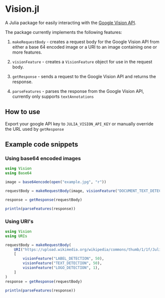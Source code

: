 # Vision.jl
A Julia package for easily interacting with the [Google Vision API](https://cloud.google.com/vision/).  

The package currently implements the following features:
1. `makeRequestBody` - creates a request body for the Google Vision API from either a base 64 encoded image or a URI to an image containing one or more features.

2. `visionFeature` - creates a `VisionFeature` object for use in the request body.

3. `getResponse` - sends a request to the Google Vision API and returns the response.

4. `parseFeatures` - parses the response from the Google Vision API, currently only supports `textAnnotations`

## How to use  
Export your google API key to `JULIA_VISION_API_KEY` or manually override the URL used by `getResponse`


## Example code snippets
### Using base64 encoded images
```julia
using Vision
using Base64

image = base64encode(open("example.jpg", "r"))

requestBody = makeRequestBody(image, visionFeature("DOCUMENT_TEXT_DETECTION"))

response = getResponse(requestBody)

println(parseFeatures(response))
```

### Using URI's
```julia
using Vision
using URIs

requestBody = makeRequestBody(
    URI("https://upload.wikimedia.org/wikipedia/commons/thumb/1/1f/Julia_Programming_Language_Logo.svg/1920px-Julia_Programming_Language_Logo.svg.png"),
    [
        visionFeature("LABEL_DETECTION", 50),
        visionFeature("TEXT_DETECTION", 50),
        visionFeature("LOGO_DETECTION", 1),
    ]
)
response = getResponse(requestBody)

println(parseFeatures(response))

```